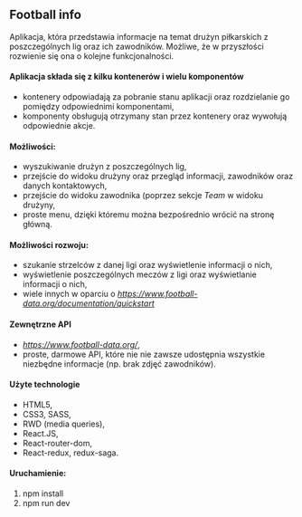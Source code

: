 ## Football info

Aplikacja, która przedstawia informacje na temat drużyn piłkarskich z poszczególnych lig oraz ich zawodników. Możliwe, że w przyszłości rozwienie się ona o kolejne funkcjonalności. 

#### Aplikacja składa się z kilku kontenerów i wielu komponentów

* kontenery odpowiadają za pobranie stanu aplikacji oraz rozdzielanie go pomiędzy odpowiednimi komponentami,
* komponenty obsługują otrzymany stan przez kontenery oraz wywołują odpowiednie akcje.

#### Możliwości:

* wyszukiwanie drużyn z poszczególnych lig,
* przejście do widoku drużyny oraz przegląd informacji, zawodników oraz danych kontaktowych,
* przejście do widoku zawodnika (poprzez sekcje *Team* w widoku drużyny,
* proste menu, dzięki któremu można bezpośrednio wrócić na stronę główną.

#### Możliwości rozwoju: 

* szukanie strzelców z danej ligi oraz wyświetlenie informacji o nich,
* wyświetlenie poszczególnych meczów z ligi oraz wyświetlanie informacji o nich,
* wiele innych w oparciu o *https://www.football-data.org/documentation/quickstart*

#### Zewnętrzne API

* *https://www.football-data.org/*,
* proste, darmowe API, które nie nie zawsze udostępnia wszystkie niezbędne informacje (np. brak zdjęć zawodników).

#### Użyte technologie

* HTML5,
* CSS3, SASS,
* RWD (media queries),
* React.JS,
* React-router-dom,
* React-redux, redux-saga.

#### Uruchamienie:

1. npm install
2. npm run dev

